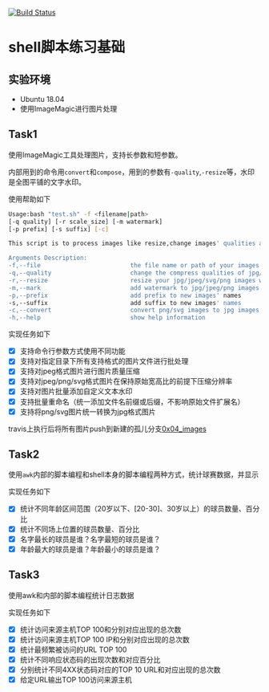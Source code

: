 
[![Build Status](https://travis-ci.org/CUCCS/linux-2019-DcmTruman.svg?branch=0x04)](https://travis-ci.org/CUCCS/linux-2019-DcmTruman)

# shell脚本练习基础

## 实验环境

- Ubuntu 18.04
- 使用ImageMagic进行图片处理

## Task1

使用ImageMagic工具处理图片，支持长参数和短参数。

内部用到的命令用`convert`和`compose`，用到的参数有`-quality`,`-resize`等，水印是全图平铺的文字水印。

使用帮助如下

```bash
Usage:bash "test.sh" -f <filename|path>
[-q quality] [-r scale_size] [-m watermark]
[-p prefix] [-s suffix] [-c]

This script is to process images like resize,change images' qualities ans so on.

Arguments Description:
-f,--file                         the file name or path of your images
-q,--quality                      change the compress qualities of jpg/jpeg images
-r,--resize                       resize your jpg/jpeg/svg/png images with original aspect ratio
-m,--mark                         add watermark to jpg/jpeg/png images
-p,--prefix                       add prefix to new images' names
-s,--suffix                       add suffix to new images' names
-c,--convert                      convert png/svg images to jpg images
-h,--help                         show help information
```

实现任务如下

- [x] 支持命令行参数方式使用不同功能
- [x] 支持对指定目录下所有支持格式的图片文件进行批处理
- [x] 支持对jpeg格式图片进行图片质量压缩
- [x] 支持对jpeg/png/svg格式图片在保持原始宽高比的前提下压缩分辨率
- [x] 支持对图片批量添加自定义文本水印
- [x] 支持批量重命名（统一添加文件名前缀或后缀，不影响原始文件扩展名）
- [x] 支持将png/svg图片统一转换为jpg格式图片

travis上执行后将所有图片push到新建的孤儿分支[0x04_images](https://github.com/CUCCS/linux-2019-DcmTruman/tree/0x04_images/0x04/images)



## Task2

使用`awk`内部的脚本编程和shell本身的脚本编程两种方式，统计球赛数据，并显示

实现任务如下

- [x] 统计不同年龄区间范围（20岁以下、[20-30]、30岁以上）的球员数量、百分比
- [x] 统计不同场上位置的球员数量、百分比
- [x] 名字最长的球员是谁？名字最短的球员是谁？
- [x] 年龄最大的球员是谁？年龄最小的球员是谁？

## Task3


使用awk和内部的脚本编程统计日志数据

实现任务如下

- [x] 统计访问来源主机TOP 100和分别对应出现的总次数
- [x] 统计访问来源主机TOP 100 IP和分别对应出现的总次数
- [x] 统计最频繁被访问的URL TOP 100
- [x] 统计不同响应状态码的出现次数和对应百分比
- [x] 分别统计不同4XX状态码对应的TOP 10 URL和对应出现的总次数
- [x] 给定URL输出TOP 100访问来源主机
